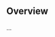 <!-- Note: Please must use one of our issue templates to file an issue! 🛑 -->
<!-- 👉 https://github.com/timelessco/node-ts-app/issues/new/choose 👈 -->
<!-- **Issues that should have been filed with a template will be closed without action, and we will ask you to use a template.** -->

<!-- This blank issue template is only for issues that don't fit any of the templates. -->

## Overview

...
